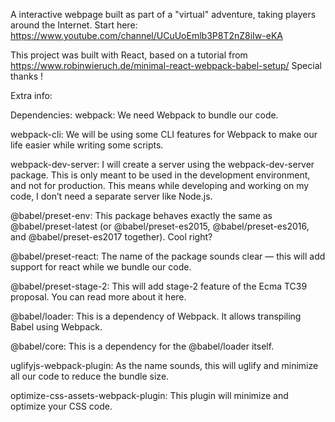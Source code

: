 A interactive webpage built as part of a "virtual" adventure, taking players around the Internet.
Start here: https://www.youtube.com/channel/UCuUoEmlb3P8T2nZ8iIw-eKA



This project was built with React, based on a tutorial from
https://www.robinwieruch.de/minimal-react-webpack-babel-setup/
Special thanks !

Extra info:

Dependencies:
webpack: We need Webpack to bundle our code.

webpack-cli: We will be using some CLI features for Webpack to make our life easier while writing some scripts.

webpack-dev-server: I will create a server using the webpack-dev-server package. This is only meant to be used in the development environment, and not for production. This means while developing and working on my code, I don’t need a separate server like Node.js.

@babel/preset-env: This package behaves exactly the same as @babel/preset-latest (or @babel/preset-es2015, @babel/preset-es2016, and @babel/preset-es2017 together). Cool right?

@babel/preset-react: The name of the package sounds clear — this will add support for react while we bundle our code.

@babel/preset-stage-2: This will add stage-2 feature of the Ecma TC39 proposal. You can read more about it here.

@babel/loader: This is a dependency of Webpack. It allows transpiling Babel using Webpack.

@babel/core: This is a dependency for the @babel/loader itself.

uglifyjs-webpack-plugin: As the name sounds, this will uglify and minimize all our code to reduce the bundle size.

optimize-css-assets-webpack-plugin: This plugin will minimize and optimize your CSS code.
